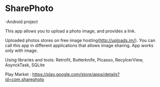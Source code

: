 
# SharePhoto
 -Android project

This app allows you to upload a photo image, and provides a link.

Uploaded photos stores on free image hosting(http://uploads.im/).
You can call this app in different applications that allows image sharing.
App works only with image.


Using libraries and tools: Retrofit, Butterknife, Picasso, RecylcerView, AsynckTask, SQLite

Play Market : https://play.google.com/store/apps/details?id=com.sharephoto
